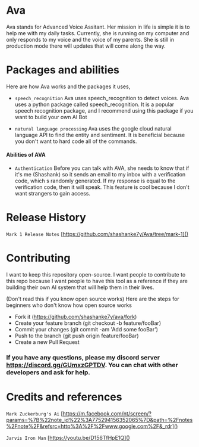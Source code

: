 # Ava 

Ava stands for Advanced Voice Assitant. Her mission in life is simple it is to help me with my daily tasks. Currently, she is running on my computer and only responds to my voice and the voice of my parents. She is still in production mode there will updates that will come along the way.

# Packages and abilities 

Here are how Ava works and the packages it uses,

* `speech_recognition`  Ava uses speech_recognition to detect voices. Ava uses a python package called speech_recognition. It is a popular speech recognition package, and I recommend using this package if you want to build your own  AI Bot

* `natural language processing`  Ava uses the google cloud natural language API to find the entity and sentiment. It is beneficial because you don't want to hard code all of the commands. 
  
#### Abilities of AVA 
* `Authentication` Before you can talk with AVA, she needs to know that if it's me (Shashank) so it sends an email to my inbox with a verification code, which s randomly generated. If my response is equal to the verification code, then it will speak. This feature is cool because I don't want strangers to gain access. 
 
# Release History

`Mark 1 Release Notes` [https://github.com/shashanke7y/Ava/tree/mark-1]()

# Contributing

I want to keep this repository open-source. I want people to contribute to this repo because I want people to have this tool as a reference if they are building their own AI system that will help them in their lives.

(Don't read this if you know open source works) Here are the steps for beginners who don't know how open source works 

* Fork it (https://github.com/shashanke7y/ava/fork)
* Create your feature branch (git checkout -b feature/fooBar)
* Commit your changes (git commit -am 'Add some fooBar')
* Push to the branch (git push origin feature/fooBar)
* Create a new Pull Request


### If you have any questions, please my discord server https://discord.gg/GUmxzGPTDV. You can chat with other developers and ask for help.

# Credits and references
`Mark Zuckerburg's Ai` [https://m.facebook.com/nt/screen/?params=%7B%22note_id%22%3A775294156352065%7D&path=%2Fnotes%2Fnote%2F&refsrc=http%3A%2F%2Fwww.google.com%2F&_rdr]()

`Jarvis Iron Man` [https://youtu.be/D156TfHpE1Q]()


